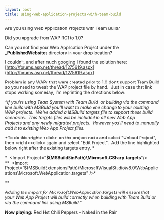 ```yaml
---
layout: post
title: using-web-application-projects-with-team-build
---
```

Are you using Web Application Projects with Team Build?

Did you upgrade from WAP RC1 to 1.0?

Can you not find your Web Application Project under the
**\_PublishedWebsites** directory in your drop location?

I couldn’t, and after much googling I found the solution here:
[http://forums.asp.net/thread/1275619.aspx](http://forums.asp.net/thread/1275619.aspx)

Problem is any WAPs that were created prior to 1.0 don’t support Team
Build so you need to tweak the WAP project file by hand.  Just in case
that link stops working someday, I’m reprinting the directions below:

*“If you're using Team System with Team Build  or building via the
command line build with MSBuild you'll want to make one change to your
existing WAP projects.  We've added a MSBuild targets file to support
these build scenarios.  This targets files will be included in all new
Web App Projects and any newly migrated projects.  However you'll need
to manually add it to existing Web App Project files.*

*To do this\<right\>\<click\> on the project node and select "Unload
Project", then \<right\>\<click\> again and select "Edit Project".  Add
the line highlighted below right after the existing targets entry. *

*  \<Import
Project=**"\$(MSBuildBinPath)\\Microsoft.CSharp.targets"**/\>\
**  \<Import
Project="\$(MSBuildExtensionsPath)\\Microsoft\\VisualStudio\\v8.0\\WebApplications\\Microsoft.WebApplication.targets"
/\>*

**

*Adding the import for Microsoft.WebApplication.targets will ensure that
your Web App Project will build correctly when building with Team Build
or via the command line using MSBuild.”*

**Now playing:** Red Hot Chili Peppers - Naked in the Rain
